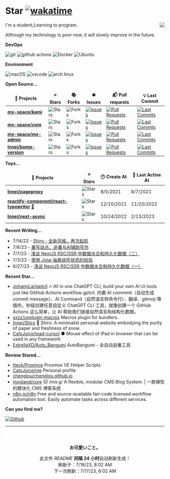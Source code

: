 # Star [![wakatime](https://wakatime.com/badge/user/840d21f8-ccf6-4443-ba54-0b5c2549c2e4.svg)](https://wakatime.com/@840d21f8-ccf6-4443-ba54-0b5c2549c2e4)

<picture>
  <source
    srcset="https://github-readme-stats.vercel.app/api?username=CodeSutendts&show_icons=true&theme=dark"
  />
  <source
    srcset="https://github-readme-stats.vercel.app/api?username=CodeSutendts&show_icons=true"
    media="(prefers-color-scheme: light), (prefers-color-scheme: no-preference)"
  />
  <img src="https://github-readme-stats.vercel.app/api?username=CodeStudents&show_icons=true" align=right />
</picture>


I'm a student,Learning to program.

Although my technology is poor now, it will slowly improve in the future.

**DevOps**

<p>
  <img alt="git" src="https://img.shields.io/badge/-Git-F05032?style=flat-square&logo=git&logoColor=white" />
  <img alt="github actions"
    src="https://img.shields.io/badge/-Github_Actions-2088FF?style=flat-square&logo=github-actions&logoColor=white" />
  <img alt="Docker" src="https://img.shields.io/badge/-Docker-46a2f1?style=flat-square&logo=docker&logoColor=white" />
  <img alt="Ubuntu" src="https://img.shields.io/badge/-Ubuntu-DB652A?style=flat-square&logo=ubuntu&logoColor=white" />
<p>
  
**Environment**
  
<p>
  <img alt="macOS" src="https://img.shields.io/badge/-macOS-333?style=flat-square&logo=apple&logoColor=white" />
  <img alt="vscode" src="https://img.shields.io/badge/Visual%20Studio%20Code-blue?style=flat-square&logo=visual-studio-code&logoColor=ffffff" />
  <img alt="arch linux"src="https://camo.githubusercontent.com/5663f9a4e9d0c47f590d839330c5b4a140a4af82eb3ffb47d130a4dd9c321273/68747470733a2f2f696d672e736869656c64732e696f2f62616467652f2d617263686c696e75782d626c61636b3f7374796c653d666c61742d737175617265266c6f676f3d617263686c696e7578266c6f676f436f6c6f723d626c7565"/>
</p>

<!-- <p align="center">
  <a href="https://github.com/surmon-china/README.md/tree/main/templates/github-top-languages#gh-dark-mode-only">
    <img src="https://readme.app.surmon.me/api/render?template_id=github-top-languages&props.username=innei&props.theme=dark&props.background=transparent&props.count=12&props.columns=4&props.columnGap=66&props.legendSize=6&svg.width=846&svg.height=188">
  </a>
  <a href="https://github.com/surmon-china/README.md/tree/main/templates/github-top-languages#gh-light-mode-only">
    <img src="https://readme.app.surmon.me/api/render?template_id=github-top-languages&props.username=innei&props.background=transparent&props.count=12&props.columns=4&props.columnGap=66&props.legendSize=6&svg.width=846&svg.height=188">
  </a>
</p> -->

**Open Source...**

<table><thead align=center><tr border: none;><td><b>🎁 Projects</b></td><td><b>⭐ Stars</b></td><td><b>📚 Forks</b></td><td><b>🛎 Issues</b></td><td><b>📬 Pull requests</b></td><td><b>💡 Last Commit</b></td></tr></thead><tbody><tr><td><a href=https://github.com/mx-space/kami><b>mx-space/kami</b></a></td><td><img alt=Stars src="https://img.shields.io/github/stars/mx-space/kami?style=flat-square&labelColor=343b41"></td><td><img alt=Forks src="https://img.shields.io/github/forks/mx-space/kami?style=flat-square&labelColor=343b41"></td><td><a href=https://github.com/mx-space/kami/issues target=_blank><img alt=Issues src="https://img.shields.io/github/issues/mx-space/kami?style=flat-square&labelColor=343b41"></a></td><td><a href=https://github.com/mx-space/kami/pulls target=_blank><img alt="Pull Requests"src="https://img.shields.io/github/issues-pr/mx-space/kami?style=flat-square&labelColor=343b41"></a></td><td><a href=https://github.com/mx-space/kami/commits target=_blank><img alt="Last Commits"src="https://img.shields.io/github/last-commit/mx-space/kami?style=flat-square&labelColor=343b41"></a></td></tr><tr><td><a href=https://github.com/mx-space/core><b>mx-space/core</b></a></td><td><img alt=Stars src="https://img.shields.io/github/stars/mx-space/core?style=flat-square&labelColor=343b41"></td><td><img alt=Forks src="https://img.shields.io/github/forks/mx-space/core?style=flat-square&labelColor=343b41"></td><td><a href=https://github.com/mx-space/core/issues target=_blank><img alt=Issues src="https://img.shields.io/github/issues/mx-space/core?style=flat-square&labelColor=343b41"></a></td><td><a href=https://github.com/mx-space/core/pulls target=_blank><img alt="Pull Requests"src="https://img.shields.io/github/issues-pr/mx-space/core?style=flat-square&labelColor=343b41"></a></td><td><a href=https://github.com/mx-space/core/commits target=_blank><img alt="Last Commits"src="https://img.shields.io/github/last-commit/mx-space/core?style=flat-square&labelColor=343b41"></a></td></tr><tr><td><a href=https://github.com/mx-space/mx-admin><b>mx-space/mx-admin</b></a></td><td><img alt=Stars src="https://img.shields.io/github/stars/mx-space/mx-admin?style=flat-square&labelColor=343b41"></td><td><img alt=Forks src="https://img.shields.io/github/forks/mx-space/mx-admin?style=flat-square&labelColor=343b41"></td><td><a href=https://github.com/mx-space/mx-admin/issues target=_blank><img alt=Issues src="https://img.shields.io/github/issues/mx-space/mx-admin?style=flat-square&labelColor=343b41"></a></td><td><a href=https://github.com/mx-space/mx-admin/pulls target=_blank><img alt="Pull Requests"src="https://img.shields.io/github/issues-pr/mx-space/mx-admin?style=flat-square&labelColor=343b41"></a></td><td><a href=https://github.com/mx-space/mx-admin/commits target=_blank><img alt="Last Commits"src="https://img.shields.io/github/last-commit/mx-space/mx-admin?style=flat-square&labelColor=343b41"></a></td></tr><tr><td><a href=https://github.com/Innei/bump-version><b>Innei/bump-version</b></a></td><td><img alt=Stars src="https://img.shields.io/github/stars/Innei/bump-version?style=flat-square&labelColor=343b41"></td><td><img alt=Forks src="https://img.shields.io/github/forks/Innei/bump-version?style=flat-square&labelColor=343b41"></td><td><a href=https://github.com/Innei/bump-version/issues target=_blank><img alt=Issues src="https://img.shields.io/github/issues/Innei/bump-version?style=flat-square&labelColor=343b41"></a></td><td><a href=https://github.com/Innei/bump-version/pulls target=_blank><img alt="Pull Requests"src="https://img.shields.io/github/issues-pr/Innei/bump-version?style=flat-square&labelColor=343b41"></a></td><td><a href=https://github.com/Innei/bump-version/commits target=_blank><img alt="Last Commits"src="https://img.shields.io/github/last-commit/Innei/bump-version?style=flat-square&labelColor=343b41"></a></td></tr></tbody></table>

**Toys...**

<table><thead align=center><tr border: none;><td><b>🎁 Projects</b></td><td><b>⭐ Stars</b></td><td><b>🕐 Create At</b></td><td><b>📅 Last Active At</b></td></tr></thead><tbody><tr><td><a href=https://github.com/Innei/pageproxy target=_blank><b>Innei/pageproxy</b></a></td><td><img alt=Stars src="https://img.shields.io/github/stars/Innei/pageproxy?style=flat-square&labelColor=343b41"></td><td>8/5/2021</td><td>8/7/2021</td></tr><tr><td><a href=https://github.com/reactify-component/react-typewriter target=_blank><b>reactify-component/react-typewriter</b></a> <a href=https://react-typewriter.vercel.app/ target=_blank>🔗</a></td><td><img alt=Stars src="https://img.shields.io/github/stars/reactify-component/react-typewriter?style=flat-square&labelColor=343b41"></td><td>12/10/2021</td><td>11/20/2022</td></tr><tr><td><a href=https://github.com/Innei/next-async target=_blank><b>Innei/next-async</b></a></td><td><img alt=Stars src="https://img.shields.io/github/stars/Innei/next-async?style=flat-square&labelColor=343b41"></td><td>10/24/2022</td><td>2/13/2023</td></tr></tbody></table>

**Recent Writing...**

<ul><li><span>7/14/23 - <a href=https://innei.ren/posts/design/new-website-design-about-shiro>Shiro - 全新风格，再次起航</a></span></li><li><span>7/8/23 - <a href=https://innei.ren/notes/150>重写站点、追番与AI辅助写作</a></span></li><li><span>7/7/23 - <a href=https://innei.ren/posts/programming/nextjs-rsc-ssr-data-hydration-persistence-two>浅谈 NextJS RSC/SSR 中数据水合和持久化数据（二）</a></span></li><li><span>7/3/23 - <a href=https://innei.ren/posts/programming/jotai-experience-with-component-state-abstraction>使用 Jotai 抽离组件状态的经验</a></span></li><li><span>6/27/23 - <a href=https://innei.ren/posts/programming/nextjs-rsc-ssr-data-hydration-persistence>浅谈 NextJS RSC/SSR 中数据水合和持久化数据（一）</a></span></li></ul>

**Recent Star...**

<ul><li><a href=https://github.com/JohannLai/gptcli>JohannLai/gptcli</a><span> 🔥 All in one ChatGPT CLI, build your own AI cli tools just like GitHub Actions workflow gptcli. 内置 AI commmit（自动生成 commit message）、AI Command（自然语言转命令行）、翻译、gitmoji 等插件。秒级创建任意自定义 ChatGPT CLI 工具，就像创建一个 GitHub Actions 这么简单，让 AI 帮助我们链接自然语言和结构化数据。</span></li><li><a href=https://github.com/sxzz/unplugin-macros>sxzz/unplugin-macros</a><span> Macros plugin for bundlers.</span></li><li><a href=https://github.com/Innei/Shiro>Innei/Shiro</a><span> 📜 Shiro: A minimalist personal website embodying the purity of paper and freshness of snow.</span></li><li><a href=https://github.com/CatsJuice/ipad-cursor>CatsJuice/ipad-cursor</a><span> ● Mouse effect of iPad in browser that can be used in any framework</span></li><li><a href=https://github.com/EstrellaXD/Auto_Bangumi>EstrellaXD/Auto_Bangumi</a><span> AutoBangumi - 全自动追番工具</span></li></ul>

**Review Stared...**

<ul><li><a href=https://github.com/tteck/Proxmox>tteck/Proxmox</a><span> Proxmox VE Helper Scripts</span></li><li><a href=https://github.com/CatsJuice/me>CatsJuice/me</a><span> Personal profile</span></li><li><a href=https://github.com/chenglou/chenglou.github.io>chenglou/chenglou.github.io</a></li><li><a href=https://github.com/mogland/core>mogland/core</a><span> 🐱 /mɑːɡ/ A flexible, modular CMS Blog System. | 一款弹性的模块化 CMS 博客系统</span></li><li><a href=https://github.com/n8n-io/n8n>n8n-io/n8n</a><span> Free and source-available fair-code licensed workflow automation tool. Easily automate tasks across different services.</span></li></ul>

**Can you find me?**

<p><a href="https://github.com/CodeSutendts" target="_blank"><img alt="Github" src="https://img.shields.io/badge/GitHub-%2312100E.svg?&style=for-the-badge&logo=Github&logoColor=white" /></a> 

---

<img src="./sponsorkit/sponsors.svg" />

<p align=center><strong>お可愛いこと。</strong></p>
<p align=center>此文件 <i>README</i> <b>间隔 24 小时</b>自动刷新生成！<br>刷新于：7/16/23, 8:02 AM<br>下一次刷新：7/17/23, 8:02 AM</p>

